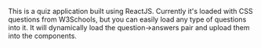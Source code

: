 This is a quiz application built using ReactJS. Currently it's loaded with CSS questions from W3Schools, but you can easily load any type of questions into it. It will dynamically load the question->answers pair and upload them into the components.
